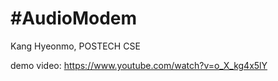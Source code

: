 #AudioModem
===
Kang Hyeonmo, POSTECH CSE


demo video:
https://www.youtube.com/watch?v=o_X_kg4x5lY

